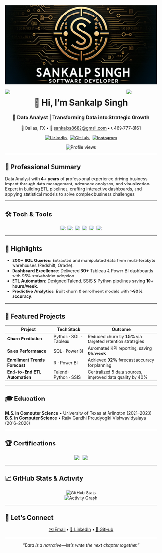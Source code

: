 ![logo](logo-git.png)

<img align="left" src="https://user-images.githubusercontent.com/65187002/144930161-2f783401-8d27-4fdf-a2f7-cc0ba32f1f1f.gif" width="20%" />
<img align="right" src="https://user-images.githubusercontent.com/65187002/144930161-2f783401-8d27-4fdf-a2f7-cc0ba32f1f1f.gif" width="20%" />

<h1 align="center">👋 Hi, I’m Sankalp Singh</h1>
<h3 align="center">🧮 Data Analyst | Transforming Data into Strategic Growth</h3>

<p align="center">
  📍 Dallas, TX • 📧 <a href="mailto:sankalps8682@gmail.com">sankalps8682@gmail.com</a> • 📞 469‑777‑8161
</p>

<p align="center">
  <a href="https://linkedin.com/in/sankalps8682" target="_blank">
    <img src="https://raw.githubusercontent.com/rahuldkjain/github-profile-readme-generator/master/src/images/icons/Social/linked-in-alt.svg" alt="LinkedIn" height="30" width="40"/>
  </a>
  &nbsp;
  <a href="https://github.com/sankalp047" target="_blank">
    <img src="https://raw.githubusercontent.com/rahuldkjain/github-profile-readme-generator/master/src/images/icons/Social/github.svg" alt="GitHub" height="30" width="40"/>
  </a>
  &nbsp;
  <a href="https://www.instagram.com/sankalpfitness/" target="_blank">
    <img src="https://raw.githubusercontent.com/rahuldkjain/github-profile-readme-generator/master/src/images/icons/Social/instagram.svg" alt="Instagram" height="30" width="40"/>
  </a>
</p>

<p align="center">
  <img src="https://komarev.com/ghpvc/?username=sankalp047&label=Profile%20views&color=0e75b6&style=flat" alt="Profile views" />
</p>

---

## 📄 Professional Summary
Data Analyst with **4+ years** of professional experience driving business impact through data management, advanced analytics, and visualization. Expert in building ETL pipelines, crafting interactive dashboards, and applying statistical models to solve complex business challenges.

---

## 🛠️ Tech & Tools
<p align="center">
  <img src="https://skillicons.dev/icons?i=python,sql,r,excel" />&nbsp;
  <img src="https://skillicons.dev/icons?i=tableau,powerbi" />&nbsp;
  <img src="https://skillicons.dev/icons?i=mysql,postgresql,mongodb,redshift" />&nbsp;
  <img src="https://skillicons.dev/icons?i=aws,azure,googlecloud" />&nbsp;
  <img src="https://skillicons.dev/icons?i=spark,hadoop" />&nbsp;
  <img src="https://skillicons.dev/icons?i=git,github,postman" />
</p>

---

## 🌟 Highlights
- **200+ SQL Queries**: Extracted and manipulated data from multi-terabyte warehouses (Redshift, Oracle).  
- **Dashboard Excellence**: Delivered **30+** Tableau & Power BI dashboards with 95% stakeholder adoption.  
- **ETL Automation**: Designed Talend, SSIS & Python pipelines saving **10+ hours/week**.  
- **Predictive Analytics**: Built churn & enrollment models with **>90% accuracy**.

---

## 🚀 Featured Projects
| Project                         | Tech Stack                | Outcome                                                    |
| ------------------------------- | ------------------------- | ---------------------------------------------------------- |
| **Churn Prediction**            | Python · SQL · Tableau    | Reduced churn by **15%** via targeted retention strategies |
| **Sales Performance**           | SQL · Power BI            | Automated KPI reporting, saving **8h/week**                |
| **Enrollment Trends Forecast**  | R · Power BI              | Achieved **92%** forecast accuracy for planning            |
| **End-to-End ETL Automation**   | Talend · Python · SSIS    | Centralized 5 data sources, improved data quality by 40%   |

---

## 🎓 Education
**M.S. in Computer Science** • University of Texas at Arlington (2021–2023)  
**B.S. in Computer Science** • Rajiv Gandhi Proudyogiki Vishwavidyalaya (2016–2020)

---

## 🏆 Certifications
<p align="center">
  <img src="https://img.shields.io/badge/AWS_Certified_Developer_Associate-232F3E?logo=amazonaws&logoColor=white" />
  &nbsp;
  <img src="https://img.shields.io/badge/Tableau_Desktop_Specialist-512E5F?logo=tableau&logoColor=white" />
</p>

---

## 📈 GitHub Stats & Activity
<p align="center">
  <img src="https://github-readme-stats.vercel.app/api?username=sankalp047&theme=midnight-purple&show_icons=true&hide_border=true" alt="GitHub Stats" />
  <br>
  <img src="https://github-readme-activity-graph.vercel.app/graph?username=sankalp047&theme=midnight-purple&hide_border=true&area=true" alt="Activity Graph" />
</p>

---

## 🤝 Let’s Connect
<p align="center">
  <a href="mailto:sankalps8682@gmail.com">✉️ Email</a> •
  <a href="https://linkedin.com/in/sankalpsandeepsingh">💼 LinkedIn</a> •
  <a href="https://github.com/sankalp047">🐙 GitHub</a>
</p>

---

<p align="center"><em>“Data is a narrative—let’s write the next chapter together.”</em></p>
